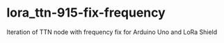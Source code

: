 # lora_ttn-915-fix-frequency
Iteration of TTN node with frequency fix for Arduino Uno and LoRa Shield

